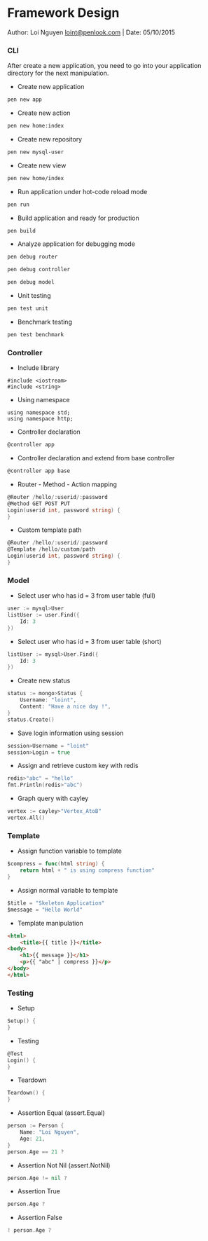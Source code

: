 # Framework Design
Author: Loi Nguyen <loint@penlook.com>  |  Date: 05/10/2015

### CLI
After create a new application, you need to go into your application directory for the next manipulation.

+ Create new application

```bash
pen new app
```

+ Create new action

```bash
pen new home:index
```

+ Create new repository

```bash
pen new mysql-user
```

+ Create new view

```bash
pen new home/index
```

+ Run application under hot-code reload mode

```bash
pen run
```

+ Build application and ready for production

```bash
pen build
```

+ Analyze application for debugging mode

```bash
pen debug router
```
```bash
pen debug controller
```
```bash
pen debug model
```

+ Unit testing

```bash
pen test unit
```

+ Benchmark testing

```bash
pen test benchmark
```

### Controller

+ Include library
```
#include <iostream>
#include <string>
```

+ Using namespace
```
using namespace std;
using namespace http;
```

+ Controller declaration
```go
@controller app
```

+ Controller declaration and extend from base controller

```go
@controller app base
```

+ Router - Method - Action mapping

```go
@Router /hello/:userid/:password
@Method GET POST PUT
Login(userid int, password string) {
}
```

+ Custom template path

```go
@Router /hello/:userid/:password
@Template /hello/custom/path
Login(userid int, password string) {
}
```

### Model

+ Select user who has id = 3 from user table (full)

```go
user := mysql>User
listUser := user.Find({
	Id: 3
})
```

+ Select user who has id = 3 from user table (short)

```go
listUser := mysql>User.Find({
	Id: 3
})
```

+ Create new status

```go
status := mongo>Status {
	Username: "loint",
	Content: "Have a nice day !",
}
status.Create()
```

+ Save login information using session

```go
session>Username = "loint"
session>Login = true
```

+ Assign and retrieve custom key with redis

```go
redis>"abc" = "hello"
fmt.Println(redis>"abc")
```

+ Graph query with cayley

```go
vertex := cayley>"Vertex_AtoB"
vertex.All()
```

### Template

+ Assign function variable to template

```go
$compress = func(html string) {
	return html + " is using compress function"
}
```

+ Assign normal variable to template

```go
$title = "Skeleton Application"
$message = "Hello World"
```

+ Template manipulation

```html
<html>
	<title>{{ title }}</title>
<body>
	<h1>{{ message }}</h1>
	<p>{{ "abc" | compress }}</p>
</body>
</html>
```

### Testing

+ Setup

```go
Setup() {
}
```

+ Testing

```go
@Test
Login() {
}
```

+ Teardown

```go
Teardown() {
}
```

+ Assertion Equal (assert.Equal)

```go
person := Person {
	Name: "Loi Nguyen",
	Age: 21,
}
person.Age == 21 ?
```

+ Assertion Not Nil (assert.NotNil)

```go
person.Age != nil ?
```

+ Assertion True

```go
person.Age ?
```

+ Assertion False

```go
! person.Age ?
```
